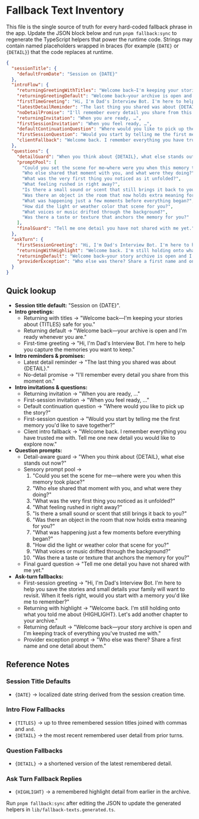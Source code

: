 # Fallback Text Inventory

This file is the single source of truth for every hard-coded fallback phrase in the app. Update the JSON block below and run
`pnpm fallback:sync` to regenerate the TypeScript helpers that power the runtime code. Strings may contain named placeholders
wrapped in braces (for example `{DATE}` or `{DETAIL}`) that the code replaces at runtime.

```json
{
  "sessionTitle": {
    "defaultFromDate": "Session on {DATE}"
  },
  "introFlow": {
    "returningGreetingWithTitles": "Welcome back—I'm keeping your stories about {TITLES} safe for you.",
    "returningGreetingDefault": "Welcome back—your archive is open and I'm ready whenever you are.",
    "firstTimeGreeting": "Hi, I'm Dad's Interview Bot. I'm here to help you capture the memories you want to keep.",
    "latestDetailReminder": "The last thing you shared was about {DETAIL}.",
    "noDetailPromise": "I'll remember every detail you share from this moment on.",
    "returningInvitation": "When you are ready, …",
    "firstSessionInvitation": "When you feel ready, …",
    "defaultContinuationQuestion": "Where would you like to pick up the story?",
    "firstSessionQuestion": "Would you start by telling me the first memory you'd like to save together?",
    "clientFallback": "Welcome back. I remember everything you have trusted me with. Tell me one new detail you would like to explore now."
  },
  "questions": {
    "detailGuard": "When you think about {DETAIL}, what else stands out now?",
    "promptPool": [
      "Could you set the scene for me—where were you when this memory took place?",
      "Who else shared that moment with you, and what were they doing?",
      "What was the very first thing you noticed as it unfolded?",
      "What feeling rushed in right away?",
      "Is there a small sound or scent that still brings it back to you?",
      "Was there an object in the room that now holds extra meaning for you?",
      "What was happening just a few moments before everything began?",
      "How did the light or weather color that scene for you?",
      "What voices or music drifted through the background?",
      "Was there a taste or texture that anchors the memory for you?"
    ],
    "finalGuard": "Tell me one detail you have not shared with me yet."
  },
  "askTurn": {
    "firstSessionGreeting": "Hi, I'm Dad's Interview Bot. I'm here to help you save the stories and small details your family will want to revisit. When it feels right, would you start with a memory you'd like me to remember?",
    "returningWithHighlight": "Welcome back. I'm still holding onto what you told me about {HIGHLIGHT}. Let's add another chapter to your archive.",
    "returningDefault": "Welcome back—your story archive is open and I'm keeping track of everything you've trusted me with.",
    "providerException": "Who else was there? Share a first name and one detail about them."
  }
}
```

## Quick lookup

- **Session title default:** "Session on {DATE}".
- **Intro greetings:**
  - Returning with titles → "Welcome back—I'm keeping your stories about {TITLES} safe for you."
  - Returning default → "Welcome back—your archive is open and I'm ready whenever you are."
  - First-time greeting → "Hi, I'm Dad's Interview Bot. I'm here to help you capture the memories you want to keep."
- **Intro reminders & promises:**
  - Latest detail reminder → "The last thing you shared was about {DETAIL}."
  - No-detail promise → "I'll remember every detail you share from this moment on."
- **Intro invitations & questions:**
  - Returning invitation → "When you are ready, …"
  - First-session invitation → "When you feel ready, …"
  - Default continuation question → "Where would you like to pick up the story?"
  - First-session question → "Would you start by telling me the first memory you'd like to save together?"
  - Client intro fallback → "Welcome back. I remember everything you have trusted me with. Tell me one new detail you would like to explore now."
- **Question prompts:**
  - Detail-aware guard → "When you think about {DETAIL}, what else stands out now?"
  - Sensory prompt pool →
    1. "Could you set the scene for me—where were you when this memory took place?"
    2. "Who else shared that moment with you, and what were they doing?"
    3. "What was the very first thing you noticed as it unfolded?"
    4. "What feeling rushed in right away?"
    5. "Is there a small sound or scent that still brings it back to you?"
    6. "Was there an object in the room that now holds extra meaning for you?"
    7. "What was happening just a few moments before everything began?"
    8. "How did the light or weather color that scene for you?"
    9. "What voices or music drifted through the background?"
    10. "Was there a taste or texture that anchors the memory for you?"
  - Final guard question → "Tell me one detail you have not shared with me yet."
- **Ask-turn fallbacks:**
  - First-session greeting → "Hi, I'm Dad's Interview Bot. I'm here to help you save the stories and small details your family will want to revisit. When it feels right, would you start with a memory you'd like me to remember?"
  - Returning with highlight → "Welcome back. I'm still holding onto what you told me about {HIGHLIGHT}. Let's add another chapter to your archive."
  - Returning default → "Welcome back—your story archive is open and I'm keeping track of everything you've trusted me with."
  - Provider exception prompt → "Who else was there? Share a first name and one detail about them."

## Reference Notes

### Session Title Defaults
- `{DATE}` → localized date string derived from the session creation time.

### Intro Flow Fallbacks
- `{TITLES}` → up to three remembered session titles joined with commas and `and`.
- `{DETAIL}` → the most recent remembered user detail from prior turns.

### Question Fallbacks
- `{DETAIL}` → a shortened version of the latest remembered detail.

### Ask Turn Fallback Replies
- `{HIGHLIGHT}` → a remembered highlight detail from earlier in the archive.

Run `pnpm fallback:sync` after editing the JSON to update the generated helpers in `lib/fallback-texts.generated.ts`.
